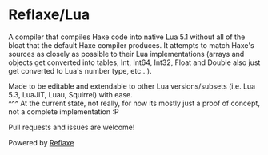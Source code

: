 # Reflaxe/Lua

A compiler that compiles Haxe code into native Lua 5.1 without all of the bloat that the default Haxe compiler produces. It attempts to match Haxe's sources as closely as possible to their Lua implementations (arrays and objects get converted into tables, Int, Int64, Int32, Float and Double also just get converted to Lua's number type, etc...).

Made to be editable and extendable to other Lua versions/subsets (i.e. Lua 5.3, LuaJIT, Luau, Squirrel) with ease.
<br>
^^^ At the current state, not really, for now its mostly just a proof of concept, not a complete implementation :P

Pull requests and issues are welcome!

Powered by [Reflaxe](https://github.com/SomeRanDev/Reflaxe)